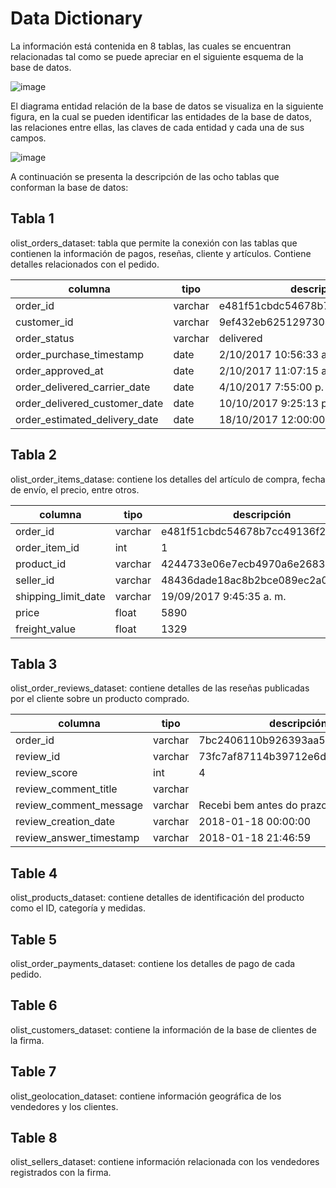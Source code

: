 # Data Dictionary

La información está contenida en 8 tablas, las cuales se encuentran relacionadas tal como se puede apreciar en el siguiente esquema de la base de datos. 

![image](https://user-images.githubusercontent.com/99290509/204057899-2d0a83aa-4858-44bb-9e4b-f3f02ace49c7.png)

El diagrama entidad relación de la base de datos se visualiza en la siguiente figura, en la cual se pueden identificar las entidades de la base de datos, las relaciones entre ellas, las claves de cada entidad y cada una de sus campos.  

![image](https://user-images.githubusercontent.com/99290509/204058226-bf15dd88-cf14-440d-ba0e-3bacaefa5c0c.png)

A continuación se presenta la descripción de las ocho tablas que conforman la base de datos:

## Tabla 1

olist_orders_dataset: tabla que permite la conexión con las tablas que contienen la información de pagos, reseñas, cliente y artículos. Contiene detalles relacionados con el pedido.


| columna | tipo | descripción |
| --- | --- | --- |
| order_id | varchar | e481f51cbdc54678b7cc49136f2d6af7 |
| customer_id | varchar | 9ef432eb6251297304e76186b10a928d |
| order_status | varchar | delivered |
| order_purchase_timestamp | date | 2/10/2017  10:56:33 a. m. |
| order_approved_at | date |2/10/2017  11:07:15 a. m. |
| order_delivered_carrier_date | date | 4/10/2017  7:55:00 p. m. |
| order_delivered_customer_date | date |10/10/2017  9:25:13 p. m. |
| order_estimated_delivery_date | date | 18/10/2017  12:00:00 a. m. |


## Tabla 2

olist_order_items_datase: contiene los detalles del artículo de compra, fecha de envío, el precio, entre otros.

| columna | tipo | descripción |
| --- | --- | --- |
| order_id | varchar | e481f51cbdc54678b7cc49136f2d6af7 |
| order_item_id | int | 1 |
| product_id | varchar | 4244733e06e7ecb4970a6e2683c13e61 |
| seller_id | varchar | 48436dade18ac8b2bce089ec2a041202 |
| shipping_limit_date | varchar | 19/09/2017  9:45:35 a. m. |
| price | float |5890|
| freight_value | float | 1329 |

						
## Tabla 3

olist_order_reviews_dataset: contiene detalles de las reseñas publicadas por el cliente sobre un producto comprado.

| columna | tipo | descripción |
| --- | --- | --- |
| order_id | varchar | 7bc2406110b926393aa56f80a40eba40 |
| review_id | varchar | 73fc7af87114b39712e6da79b0a377eb |
| review_score |int | 4 |
| review_comment_title | varchar |  |
| review_comment_message | varchar | Recebi bem antes do prazo estipulado |
| review_creation_date | varchar | 2018-01-18 00:00:00 |
| review_answer_timestamp | varchar | 2018-01-18 21:46:59 |




## Table 4
olist_products_dataset: contiene detalles de identificación del producto como el ID, categoría y medidas.

## Table 5
olist_order_payments_dataset: contiene los detalles de pago de cada pedido.

## Table 6
olist_customers_dataset: contiene la información de la base de clientes de la firma.

## Table 7
olist_geolocation_dataset: contiene información geográfica de los vendedores y los clientes.

## Table 8
olist_sellers_dataset: contiene información relacionada con los vendedores registrados con la firma.
